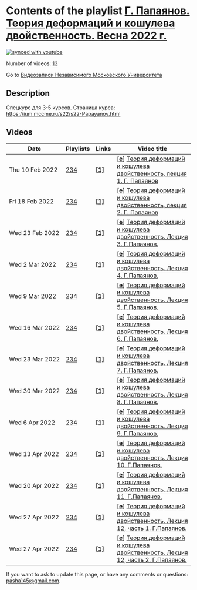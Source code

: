 # Contents of the playlist [Г. Папаянов. Теория деформаций и кошулева двойственность. Весна 2022 г.](https://www.youtube.com/playlist?list=PLp9ABVh6_x4HmPysokg9EmRkJTeXjjGMy)

[![synced with youtube](https://img.shields.io/github/last-commit/mathphysschool/mathphysschool.github.io/autoupdate1?label=synced%20with%20youtube)](https://github.com/mathphysschool/mathphysschool.github.io/commits/autoupdate1)

Number of videos: [13](#videos)

Go to [Видеозаписи Независимого Московского Университета](../README.md)

## Description

Спецкурс для 3-5 курсов.
Страница курса:
<https://ium.mccme.ru/s22/s22-Papayanov.html>

## Videos

|Date|Playlists|Links|Video title|
|---|---|---|---|
| Thu&nbsp;10&nbsp;Feb&nbsp;2022 | [234](../playlists/234 "Г. Папаянов. Теория деформаций и кошулева двойственность. Весна 2022 г.") | [**[1]**](https://ium.mccme.ru/s22/s22-Papayanov.html) | [[**e**](https://studio.youtube.com/video/d_WOWjnwf5s/edit "Edit")] [Теория деформаций и кошулева двойственность, лекция 1. Г. Папаянов](https://www.youtube.com/watch?v=d_WOWjnwf5s&list=PLp9ABVh6_x4HmPysokg9EmRkJTeXjjGMy "Спецкурс для 3-5 курсов.&#013;&#013;Страница курса:&#013;https://ium.mccme.ru/s22/s22-Papayanov.html") |
| Fri&nbsp;18&nbsp;Feb&nbsp;2022 | [234](../playlists/234 "Г. Папаянов. Теория деформаций и кошулева двойственность. Весна 2022 г.") | [**[1]**](https://ium.mccme.ru/s22/s22-Papayanov.html) | [[**e**](https://studio.youtube.com/video/mnIuVjeWobI/edit "Edit")] [Теория деформаций и кошулева двойственность, лекция 2. Г. Папаянов](https://www.youtube.com/watch?v=mnIuVjeWobI&list=PLp9ABVh6_x4HmPysokg9EmRkJTeXjjGMy "Спецкурс для 3-5 курсов.&#013;&#013;Страница курса:&#013;https://ium.mccme.ru/s22/s22-Papayanov.html") |
| Wed&nbsp;23&nbsp;Feb&nbsp;2022 | [234](../playlists/234 "Г. Папаянов. Теория деформаций и кошулева двойственность. Весна 2022 г.") | [**[1]**](https://ium.mccme.ru/s22/s22-Papayanov.html) | [[**e**](https://studio.youtube.com/video/Bim30tvx4IU/edit "Edit")] [Теория деформаций и кошулева двойственность.  Лекция 3. Г.Папаянов.](https://www.youtube.com/watch?v=Bim30tvx4IU&list=PLp9ABVh6_x4HmPysokg9EmRkJTeXjjGMy "Спецкурс для 3-5 курсов.&#013;&#013;Страница курса:&#013;https://ium.mccme.ru/s22/s22-Papayanov.html") |
| Wed&nbsp;2&nbsp;Mar&nbsp;2022 | [234](../playlists/234 "Г. Папаянов. Теория деформаций и кошулева двойственность. Весна 2022 г.") | [**[1]**](https://ium.mccme.ru/s22/s22-Papayanov.html) | [[**e**](https://studio.youtube.com/video/63gv0y0jde4/edit "Edit")] [Теория деформаций и кошулева двойственность.  Лекция 4. Г.Папаянов.](https://www.youtube.com/watch?v=63gv0y0jde4&list=PLp9ABVh6_x4HmPysokg9EmRkJTeXjjGMy "Спецкурс для 3-5 курсов.&#013;&#013;Страница курса:&#013;https://ium.mccme.ru/s22/s22-Papayanov.html") |
| Wed&nbsp;9&nbsp;Mar&nbsp;2022 | [234](../playlists/234 "Г. Папаянов. Теория деформаций и кошулева двойственность. Весна 2022 г.") | [**[1]**](https://ium.mccme.ru/s22/s22-Papayanov.html) | [[**e**](https://studio.youtube.com/video/uPyiXVQCAEU/edit "Edit")] [Теория деформаций и кошулева двойственность.  Лекция 5. Г.Папаянов.](https://www.youtube.com/watch?v=uPyiXVQCAEU&list=PLp9ABVh6_x4HmPysokg9EmRkJTeXjjGMy "Спецкурс для 3-5 курсов.&#013;&#013;Страница курса:&#013;https://ium.mccme.ru/s22/s22-Papayanov.html") |
| Wed&nbsp;16&nbsp;Mar&nbsp;2022 | [234](../playlists/234 "Г. Папаянов. Теория деформаций и кошулева двойственность. Весна 2022 г.") | [**[1]**](https://ium.mccme.ru/s22/s22-Papayanov.html) | [[**e**](https://studio.youtube.com/video/f-5FelzSy50/edit "Edit")] [Теория деформаций и кошулева двойственность.  Лекция 6. Г.Папаянов.](https://www.youtube.com/watch?v=f-5FelzSy50&list=PLp9ABVh6_x4HmPysokg9EmRkJTeXjjGMy "Спецкурс для 3-5 курсов.&#013;&#013;Страница курса:&#013;https://ium.mccme.ru/s22/s22-Papayanov.html") |
| Wed&nbsp;23&nbsp;Mar&nbsp;2022 | [234](../playlists/234 "Г. Папаянов. Теория деформаций и кошулева двойственность. Весна 2022 г.") | [**[1]**](https://ium.mccme.ru/s22/s22-Papayanov.html) | [[**e**](https://studio.youtube.com/video/E8GdfnkHBcI/edit "Edit")] [Теория деформаций и кошулева двойственность.  Лекция 7. Г.Папаянов.](https://www.youtube.com/watch?v=E8GdfnkHBcI&list=PLp9ABVh6_x4HmPysokg9EmRkJTeXjjGMy "Спецкурс для 3-5 курсов.&#013;&#013;Страница курса:&#013;https://ium.mccme.ru/s22/s22-Papayanov.html") |
| Wed&nbsp;30&nbsp;Mar&nbsp;2022 | [234](../playlists/234 "Г. Папаянов. Теория деформаций и кошулева двойственность. Весна 2022 г.") | [**[1]**](https://ium.mccme.ru/s22/s22-Papayanov.html) | [[**e**](https://studio.youtube.com/video/JJGM9TWaI-c/edit "Edit")] [Теория деформаций и кошулева двойственность.  Лекция 8. Г.Папаянов.](https://www.youtube.com/watch?v=JJGM9TWaI-c&list=PLp9ABVh6_x4HmPysokg9EmRkJTeXjjGMy "Спецкурс для 3-5 курсов.&#013;&#013;Страница курса:&#013;https://ium.mccme.ru/s22/s22-Papayanov.html") |
| Wed&nbsp;6&nbsp;Apr&nbsp;2022 | [234](../playlists/234 "Г. Папаянов. Теория деформаций и кошулева двойственность. Весна 2022 г.") | [**[1]**](https://ium.mccme.ru/s22/s22-Papayanov.html) | [[**e**](https://studio.youtube.com/video/vD-hiqkg9QY/edit "Edit")] [Теория деформаций и кошулева двойственность.  Лекция 9. Г.Папаянов.](https://www.youtube.com/watch?v=vD-hiqkg9QY&list=PLp9ABVh6_x4HmPysokg9EmRkJTeXjjGMy "Спецкурс для 3-5 курсов.&#013;&#013;Страница курса:&#013;https://ium.mccme.ru/s22/s22-Papayanov.html") |
| Wed&nbsp;13&nbsp;Apr&nbsp;2022 | [234](../playlists/234 "Г. Папаянов. Теория деформаций и кошулева двойственность. Весна 2022 г.") | [**[1]**](https://ium.mccme.ru/s22/s22-Papayanov.html) | [[**e**](https://studio.youtube.com/video/_7Z3CdwunWM/edit "Edit")] [Теория деформаций и кошулева двойственность.  Лекция 10. Г.Папаянов.](https://www.youtube.com/watch?v=_7Z3CdwunWM&list=PLp9ABVh6_x4HmPysokg9EmRkJTeXjjGMy "Спецкурс для 3-5 курсов.&#013;&#013;Страница курса:&#013;https://ium.mccme.ru/s22/s22-Papayanov.html") |
| Wed&nbsp;20&nbsp;Apr&nbsp;2022 | [234](../playlists/234 "Г. Папаянов. Теория деформаций и кошулева двойственность. Весна 2022 г.") | [**[1]**](https://ium.mccme.ru/s22/s22-Papayanov.html) | [[**e**](https://studio.youtube.com/video/X9EXu617DfM/edit "Edit")] [Теория деформаций и кошулева двойственность.  Лекция 11. Г.Папаянов.](https://www.youtube.com/watch?v=X9EXu617DfM&list=PLp9ABVh6_x4HmPysokg9EmRkJTeXjjGMy "Спецкурс для 3-5 курсов.&#013;&#013;Страница курса:&#013;https://ium.mccme.ru/s22/s22-Papayanov.html") |
| Wed&nbsp;27&nbsp;Apr&nbsp;2022 | [234](../playlists/234 "Г. Папаянов. Теория деформаций и кошулева двойственность. Весна 2022 г.") | [**[1]**](https://ium.mccme.ru/s22/s22-Papayanov.html) | [[**e**](https://studio.youtube.com/video/04wxIsUZrFA/edit "Edit")] [Теория деформаций и кошулева двойственность.  Лекция 12, часть 1. Г.Папаянов.](https://www.youtube.com/watch?v=04wxIsUZrFA&list=PLp9ABVh6_x4HmPysokg9EmRkJTeXjjGMy "Спецкурс для 3-5 курсов.&#013;&#013;Страница курса:&#013;https://ium.mccme.ru/s22/s22-Papayanov.html") |
| Wed&nbsp;27&nbsp;Apr&nbsp;2022 | [234](../playlists/234 "Г. Папаянов. Теория деформаций и кошулева двойственность. Весна 2022 г.") | [**[1]**](https://ium.mccme.ru/s22/s22-Papayanov.html) | [[**e**](https://studio.youtube.com/video/J49Llzz5bPI/edit "Edit")] [Теория деформаций и кошулева двойственность.  Лекция 12, часть 2. Г.Папаянов.](https://www.youtube.com/watch?v=J49Llzz5bPI&list=PLp9ABVh6_x4HmPysokg9EmRkJTeXjjGMy "Спецкурс для 3-5 курсов.&#013;&#013;Страница курса:&#013;https://ium.mccme.ru/s22/s22-Papayanov.html") |


 If you want to ask to update this page, or have any comments or questions: <pasha145@gmail.com>.